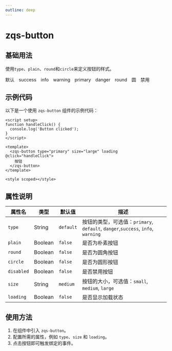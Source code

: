 ```yaml
---
outline: deep
---
```


# zqs-button

## 基础用法
使用`type`、`plain`、`round`和`circle`来定义按钮的样式。

<zqs-button style="margin-right: 10px;">默认</zqs-button>
<zqs-button type="success" style="margin-right: 10px;">success</zqs-button>
<zqs-button type="info" style="margin-right: 10px;">info</zqs-button>
<zqs-button type="warning" style="margin-right: 10px;">warning</zqs-button>
<zqs-button type="primary" style="margin-right: 10px;">primary</zqs-button>
<zqs-button type="danger" style="margin-right: 10px;">danger</zqs-button>
<zqs-button round style="margin-right: 10px;">round</zqs-button>
<zqs-button circle style="margin-top: 10px;">圆</zqs-button>
<zqs-button disabled style="margin-left: 10px;">禁用</zqs-button>

## 示例代码

以下是一个使用 `zqs-button` 组件的示例代码：

```vue
<script setup>
function handleClick() {
  console.log('Button clicked');
}
</script>

<template>
  <zqs-button type="primary" size="large" loading @click="handleClick">
    按钮
  </zqs-button>
</template>

<style scoped></style>
```

## 属性说明

| 属性名    | 类型    | 默认值    | 描述                                               |
| --------- | ------- | --------- | -------------------------------------------------- |
| `type`    | String  | `default` | 按钮的类型，可选值：`primary`, `default`, `danger`,`success`, `info`, `warning` |
| `plain`   | Boolean | `false`   | 是否为朴素按钮                                     |
| `round`   | Boolean | `false`   | 是否为圆角按钮                                     |
| `circle`  | Boolean | `false`   | 是否为圆形按钮                                     |
| `disabled`| Boolean | `false`   | 是否禁用按钮                                       |
| `size`    | String  | `medium`  | 按钮的大小，可选值：`small`, `medium`, `large`     |
| `loading` | Boolean | `false`   | 是否显示加载状态                                   |

## 使用方法

1. 在组件中引入 `zqs-button`。
2. 配置所需的属性，例如 `type`、`size` 和 `loading`。
3. 点击按钮即可触发绑定的事件。

<GiscusComment />
